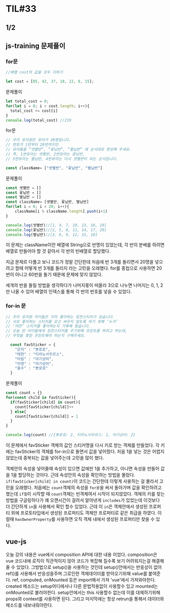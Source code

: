 # TIL#33
## 1/2

## js-training 문제풀이

### for문
```js
//배열 cost의 값을 모두 더하기

let cost = [85, 42, 37, 10, 22, 8, 15];
```
문제풀이
```js
let total_cost = 0;
for(let i = 0; i < cost.length; i++){
  total_cost += cost[i]
}
console.log(total_cost) //219
```
for문
```js
// 우리 유치원은 유아가 20명입니다.  
// 번호가 1번부터 20번까지인 
// 유아들을 “샛별반”, “꽃님반”, “별님반” 에 순서대로 편성해 주세요.
// 즉, 1번유아는 샛별반, 2번유아는 꽃님반,
// 3번유아는 별님반, 4번유아는 다시 샛별반이 되는 순서입니다.

const className= ["샛별반", "꽃님반", "별님반"]
```
문제풀이
```js
const 샛별반 = []
const 꽃님반 = []
const 별님반 = []
const className= [샛별반, 꽃님반, 별님반]
for(let i = 0; i < 20; i++){
    className[i % className.length].push(i+1)
}

console.log(샛별반)//[1, 4, 7, 10, 13, 16, 19]
console.log(꽃님반)//[2, 5, 8, 11, 14, 17, 20]
console.log(별님반)//[3, 6, 9, 12, 15, 18]
```
이 문제는 className이란 배열에 String으로 반명이 있었는데, 각 반의 분배를 하려면 배열로 만들어야 할 것 같아서 각 반의 빈배열로 할당했다. 

지금 문제르 다풀고 보니 코드가 정말 간단한데 처음에 반 3개를 돌리면서 20명을 넣으려고 할때 어떻게 반 3개를 돌리지 라는 고민을 오래했다. for를 중첩으로 사용하면 20번이 아니고 60번을 돌기 때문에 문제에 맞지 않았다. 

세개의 반을 돌릴 방법을 생각하다가 나머지몫이 떠올라 3으로 나누면 나머지는 0, 1, 2만 나올 수 있어 배열의 인덱스를 통해 각 반의 번호를 넣을 수 있었다. 

### for-in 문
```js
// 우리 유치원 아이들은 각자 좋아하는 칭찬스티커가 있습니다. 
// 서로 좋아하는 스티커를 갖고 싸우지 않도록 하기 위해 ‘누가’ 
// ‘어떤’ 스티커를 좋아하는지 기록해 뒀습니다. 
// 오늘 반 아이들에게 칭찬스티커를 주기위해 프린트를 하려고 하는데, 
// 무엇을 몇장 프린트해야 하는지 구해주세요.

  const favSticker = {
    "은지" : "뽀로로",
    "태현" : "티라노사우르스",
    "미림" : "아기상어",
    "미영" : "아기상어",
    "을수" : "뽀로로"
  }
```
문제풀이
```js
const count = {}
for(const child in favSticker){
  if(favSticker[child] in count){
    count[favSticker[child]]++
  } else{
    count[favSticker[child]] = 1
  }
}

console.log(count) //{뽀로로: 2, 티라노사우르스: 1, 아기상어: 2}
```
이 문제에서 favSticker 객체의 값인 스티커명을 다시 키로 받는 객체를 만들었다. 각 키에는 favSticker의 객체를 for-in으로 돌면서 값을 넣어줬다. 처음 1을 넣는 것은 어렵지 않았는데 중복되는 값을 넣어주는데 고민을 많이 했다. 

객체안의 속성을 넣어줄때 속성이 있으면 값에만 1을 추가하고, 아니면 속성을 만들어 값을 1을 할당하는 것이다. 근데 속성안의 속성을 확인하는 방법을 몰랐다. `if(favSticker[child] in count)`이 코드는 간단한데 이렇게 사용하는 걸 몰라서 고민을 오래했다. 처음에는 `count`객체의 속성을 `for문`을 써서 돌아가며 값을 확인하려고 했는데 `if절`이 시작할 때 `count`객체는 빈객체여서 시작이 되지않았다. 객체의 키를 찾는 방법을 구글링하다가 꽤 오랜시간이 걸려서 알아낸게 `includes`가 있었는데 이것보다 더 간단하게 `in`을 사용해서 확인 할수 있었다. 근데 이 `in`은 객체안에서 생성된 프로퍼티 외에 프로토타입에서 생성된 프로퍼티도 객체안 프로퍼티로 같은 취급을 하였다. 이럴때 `hasOwnerProperty`를 사용하면 오직 객체 내에서 생성된 프로퍼티만 찾을 수 있다. 

## vue-js
오늘 강의 내용은 vue에서 composition API에 대한 내용 이었다. composition은 vue 코드내에 로직이 직관적이지 않아 코드가 복잡해 질수록 보기 어려워지는걸 해결해줄 수 있었다. 그방법으로 setup()을 사용하는 것인데 setup()안에서는 반응성이 없어 ref()를 사용해서 반응성을주며 그로인한 객체데이터를 받아오기위해 value를 붙여준다. ref, computed, onMounted 등은 import해서 가져 'vue'에서 가져와야한다. created 메소드는 setup어디에서나 다른 문법적용없이 사용할수 있고 mounted는 onMounted로 불러야한다. setup안에서는 this 사용할수 없는데 이를 대체하기위해 props와 context를 사용하면 된다. 그리고 마지막에는 항상 retrun을 통해서 데이터와 메소드를 내보내줘야한다. 